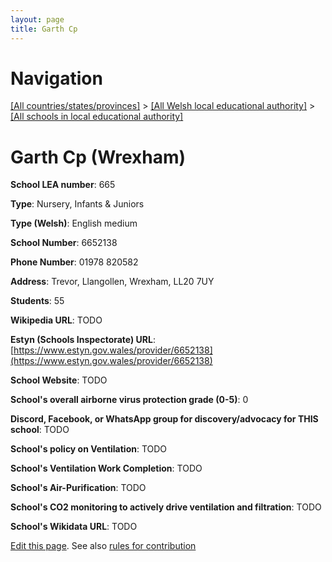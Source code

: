 ```yaml
---
layout: page
title: Garth Cp
---
```

# Navigation

[[All countries/states/provinces]](../../..) > [[All Welsh local educational authority]](../..) > [[All schools in local educational authority]](..)

# Garth Cp (Wrexham)

**School LEA number**: 665

**Type**: Nursery, Infants & Juniors

**Type (Welsh)**: English medium

**School Number**: 6652138

**Phone Number**: 01978 820582

**Address**: Trevor, Llangollen, Wrexham, LL20 7UY

**Students**: 55

**Wikipedia URL**: TODO

**Estyn (Schools Inspectorate) URL**: [https://www.estyn.gov.wales/provider/6652138](https://www.estyn.gov.wales/provider/6652138)

**School Website**: TODO

**School's overall airborne virus protection grade (0-5)**: 0

**Discord, Facebook, or WhatsApp group for discovery/advocacy for THIS school**: TODO

**School's policy on Ventilation**: TODO

**School's Ventilation Work Completion**: TODO

**School's Air-Purification**: TODO

**School's CO2 monitoring to actively drive ventilation and filtration**: TODO

**School's Wikidata URL**: TODO




[Edit this page](https://github.com/VentilationProject/Wales/edit/prif/./Wrexham/Garth_Cp.md). See also [rules for contribution](../../../contribution-rules/)